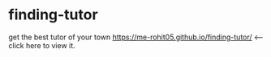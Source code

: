 # finding-tutor
get the best tutor of your town
https://me-rohit05.github.io/finding-tutor/  <--click here to view it.
